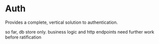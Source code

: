 # Auth

Provides a complete, vertical solution to authentication.

so far, db store only. business logic and http endpoints need further work before ratification

